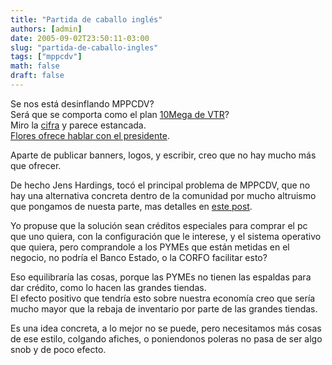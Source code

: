 ```yaml
---
title: "Partida de caballo inglés"
authors: [admin]
date: 2005-09-02T23:50:11-03:00
slug: "partida-de-caballo-ingles"
tags: ["mppcdv"]
math: false
draft: false
---
```


Se nos está desinflando MPPCDV?\
Será que se comporta como el plan [10Mega de VTR](/archives/2005/09/conexion_con_an.html)?\
Miro la [cifra](http://mppc.tardis.cl/) y parece estancada.\
[Flores ofrece hablar con el
presidente](http://www.fernandoflores.cl/node/644).

Aparte de publicar banners, logos, y escribir, creo que no hay mucho más
que ofrecer.

De hecho Jens Hardings, tocó el principal problema de MPPCDV, que no hay
una alternativa concreta dentro de la comunidad por mucho altruismo que
pongamos de nuesta parte, mas detalles en [este
post](http://listas.inf.utfsm.cl/pipermail/linux/2005-August/021942.html).

Yo propuse que la solución sean créditos especiales para comprar el pc
que uno quiera, con la configuración que le interese, y el sistema
operativo que quiera, pero comprandole a los PYMEs que están metidas en
el negocio, no podría el Banco Estado, o la CORFO facilitar esto?

Eso equilibraría las cosas, porque las PYMEs no tienen las espaldas para
dar crédito, como lo hacen las grandes tiendas.\
El efecto positivo que tendría esto sobre nuestra economía creo que
sería mucho mayor que la rebaja de inventario por parte de las grandes
tiendas.

Es una idea concreta, a lo mejor no se puede, pero necesitamos más cosas
de ese estilo, colgando afiches, o poniendonos poleras no pasa de ser
algo snob y de poco efecto.
